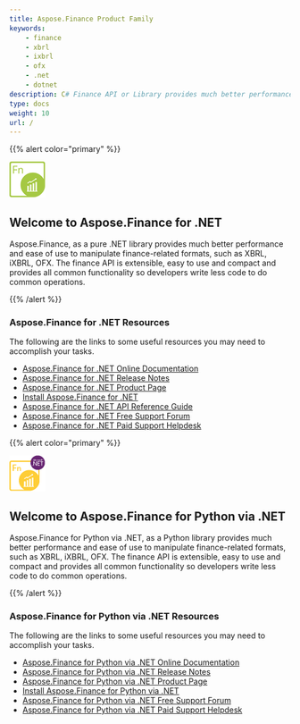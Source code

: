 ```yaml
---
title: Aspose.Finance Product Family
keywords:
    - finance
    - xbrl
    - ixbrl
    - ofx
    - .net
    - dotnet
description: C# Finance API or Library provides much better performance and ease of use to manipulate finance-related formats, such as XBRL, iXBRL, OFX.
type: docs
weight: 10
url: /
---
```


{{% alert color="primary" %}}

<img src="home_1.png" style="width:64px;height:64px;" alt="Aspose.Finance for .NET Product Logo" />

<h2>Welcome to Aspose.Finance for .NET</h2>

Aspose.Finance, as a pure .NET library provides much better performance and ease of use to manipulate finance-related formats, such as XBRL, iXBRL, OFX. The finance API is extensible, easy to use and compact and provides all common functionality so developers write less code to do common operations.

{{% /alert %}}

<h3>Aspose.Finance for .NET Resources</h3>

The following are the links to some useful resources you may need to accomplish your tasks.

- [Aspose.Finance for .NET Online Documentation](/finance/net/)
- [Aspose.Finance for .NET Release Notes](https://releases.aspose.com/finance/net/release-notes/)
- [Aspose.Finance for .NET Product Page](https://products.aspose.com/finance/net)
- [Install Aspose.Finance for .NET](/finance/net/installation/)
- [Aspose.Finance for .NET API Reference Guide](https://reference.aspose.com/finance/net)
- [Aspose.Finance for .NET Free Support Forum](https://forum.aspose.com/c/finance)
- [Aspose.Finance for .NET Paid Support Helpdesk](https://helpdesk.aspose.com/)

{{% alert color="primary" %}}

<img src="home_2.png" style="width:64px;height:64px;" alt="Aspose.Finance for Python via .NET Product Logo" />

<h2>Welcome to Aspose.Finance for Python via .NET</h2>

Aspose.Finance for Python via .NET, as a Python library provides much better performance and ease of use to manipulate finance-related formats, such as XBRL, iXBRL, OFX. The finance API is extensible, easy to use and compact and provides all common functionality so developers write less code to do common operations.

{{% /alert %}}

<h3>Aspose.Finance for Python via .NET Resources</h3>

The following are the links to some useful resources you may need to accomplish your tasks.

- [Aspose.Finance for Python via .NET Online Documentation](/finance/python-net/)
- [Aspose.Finance for Python via .NET Release Notes](https://releases.aspose.com/finance/python-net/release-notes/)
- [Aspose.Finance for Python via .NET Product Page](https://products.aspose.com/finance/python-net)
- [Install Aspose.Finance for Python via .NET](/finance/python-net/installation/)
- [Aspose.Finance for Python via .NET Free Support Forum](https://forum.aspose.com/c/finance)
- [Aspose.Finance for Python via .NET Paid Support Helpdesk](https://helpdesk.aspose.com/)
